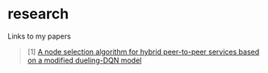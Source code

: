 # research
Links to my papers
> [1] [A node selection algorithm for hybrid peer-to-peer services based on a modified dueling-DQN model](https://ipsj.ixsq.nii.ac.jp/ej/?action=pages_view_main&active_action=repository_view_main_item_detail&item_id=226773&item_no=1&page_id=13&block_id=8)
